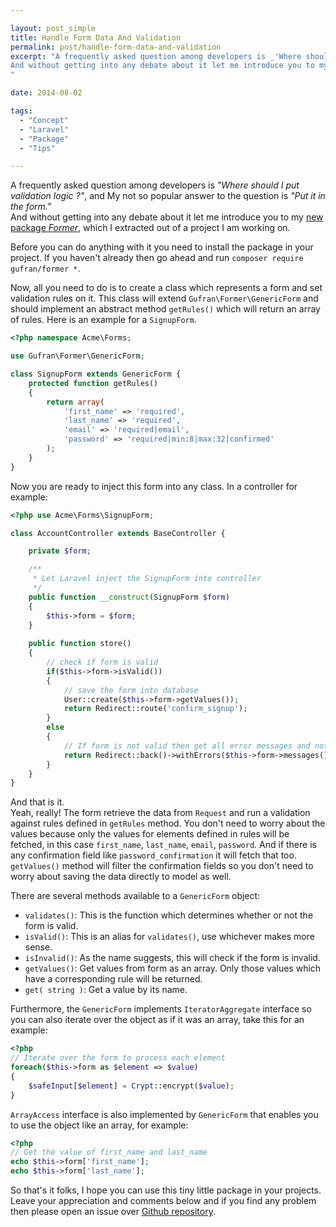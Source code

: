 ```yaml
---

layout: post_simple
title: Handle Form Data And Validation
permalink: post/handle-form-data-and-validation
excerpt: "A frequently asked question among developers is _'Where should I put validation logic ?'_, and My not so popular answer to the question is _'Put it in the form.'_  
And without getting into any debate about it let me introduce you to my [new package _Former_](https://github.com/Gufran/former), which I extracted out of a project I am working on.
"

date: 2014-08-02

tags: 
  - "Concept"
  - "Laravel"
  - "Package"
  - "Tips"

---
```


A frequently asked question among developers is _"Where should I put validation logic ?"_, and My not so popular answer to the question is _"Put it in the form."_  
And without getting into any debate about it let me introduce you to my [new package _Former_](https://github.com/Gufran/former), which I extracted out of a project I am working on.



Before you can do anything with it you need to install the package in your project. If you haven't already then go ahead and run `composer require gufran/former *`.  

Now, all you need to do is to create a class which represents a form and set validation rules on it. This class will extend `Gufran\Former\GenericForm` and should implement an abstract method `getRules()` which will return an array of rules. Here is an example for a `SignupForm`.

```php
<?php namespace Acme\Forms;

use Gufran\Former\GenericForm;

class SignupForm extends GenericForm {
    protected function getRules()
    {
        return array(
            'first_name' => 'required',
            'last_name' => 'required',
            'email' => 'required|email',
            'password' => 'required|min:8|max:32|confirmed'
        );
    }
}
```

Now you are ready to inject this form into any class. In a controller for example:

```php
<?php use Acme\Forms\SignupForm;

class AccountController extends BaseController {

    private $form;

    /**
     * Let Laravel inject the SignupForm into controller
     */
    public function __construct(SignupForm $form)
    {
        $this->form = $form;
    }
    
    public function store()
    {
        // check if form is valid
        if($this->form->isValid())
        {
            // save the form into database
            User::create($this->form->getValues());
            return Redirect::route('confirm_signup');
        }
        else
        {
            // If form is not valid then get all error messages and notify user
            return Redirect::back()->withErrors($this->form->messages());
        }
    }
}
```

And that is it.  
Yeah, really! The form retrieve the data from `Request` and run a validation against rules defined in `getRules` method. You don't need to worry about the values because only the values for elements defined in rules will be fetched, in this case `first_name`, `last_name`, `email`, `password`. And if there is any confirmation field like `password_confirmation` it will fetch that too. `getValues()` method will filter the confirmation fields so you don't need to worry about saving the data directly to model as well.

There are several methods available to a `GenericForm` object:

 - `validates()`: This is the function which determines whether or not the form is valid.
 - `isValid()`: This is an alias for `validates()`, use whichever makes more sense.
 - `isInvalid()`: As the name suggests, this will check if the form is invalid.
 - `getValues()`: Get values from form as an array. Only those values which have a corresponding rule will be returned.
 - `get( string )`: Get a value by its name.

Furthermore, the `GenericForm` implements `IteratorAggregate` interface so you can also iterate over the object as if it was an array, take this for an example:

```php
<?php
// Iterate over the form to process each element
foreach($this->form as $element => $value)
{
    $safeInput[$element] = Crypt::encrypt($value);
}
```

`ArrayAccess` interface is also implemented by `GenericForm` that enables you to use the object like an array, for example:

```php
<?php
// Get the value of first_name and last_name
echo $this->form['first_name'];
echo $this->form['last_name'];
```

So that's it folks, I hope you can use this tiny little package in your projects. Leave your appreciation and comments below and if you find any problem then please open an issue over [Github repository](https://github.com/Gufran/former).